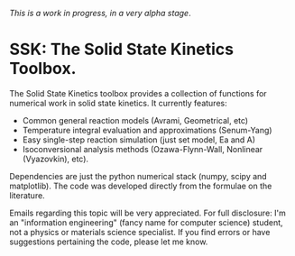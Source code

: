 *This is a work in progress, in a very alpha stage*.

SSK: The Solid State Kinetics Toolbox.
===========

The Solid State Kinetics toolbox provides a collection of functions for numerical 
work in solid state kinetics. It currently features:

* Common general reaction models (Avrami, Geometrical, etc)
* Temperature integral evaluation and approximations (Senum-Yang)
* Easy single-step reaction simulation (just set model, Ea and A)
* Isoconversional analysis methods (Ozawa-Flynn-Wall, Nonlinear (Vyazovkin), etc).

Dependencies are just the python numerical stack (numpy, scipy and matplotlib). 
The code was developed directly from the formulae on the literature.

Emails regarding this topic will be very appreciated. For full disclosure: I'm
an "information engineering" (fancy name for computer science) student, not a 
physics or materials science specialist. If you find errors or have suggestions
pertaining the code, please let me know.
